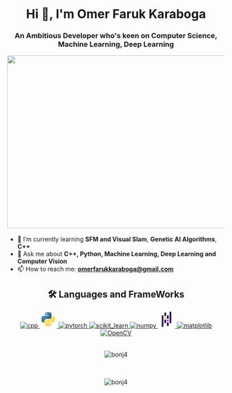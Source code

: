 <h1 align="center">Hi 👋, I'm Omer Faruk Karaboga </h1>
<h3 align="center">An Ambitious Developer who's keen on Computer Science, Machine Learning, Deep Learning </h3>
<p align="center">
  <img src="https://github.com/abhisheknaiidu/abhisheknaiidu/blob/master/code.gif?raw=true" width="700" height="400" />
  <!--<img src="https://number8.com/wp-content/uploads/2021/01/2021-software-development-salary-trends.png" width="800" height="400">-->
</p>

- 🌱 I’m currently learning **SFM and Visual Slam**, **Genetic AI Algorithms**, **C++**
- 💬 Ask me about **C++, Python,  Machine Learning, Deep Learning and Computer Vision**
- 📫 How to reach me: **omerfarukkaraboga@gmail.com**

<h2 align="center">🛠️ Languages and FrameWorks</h2>
<div align="center">
  <a href="http://www.cplusplus.org/" target="_blank" rel="noreferrer">
  <img src="https://brandslogos.com/wp-content/uploads/images/large/c-logo.png" alt="cpp" width="35" height="40"/>
  </a> <a href="" target="_blank" rel="noreferrer"> 
  </a> <a href="https://www.python.org" target="_blank" rel="noreferrer"> 
  <img src="https://raw.githubusercontent.com/devicons/devicon/master/icons/python/python-original.svg" alt="python" width="40" height="40"/> </a> 
  <a href="https://pytorch.org/" target="_blank" rel="noreferrer">
  <img src="https://www.vectorlogo.zone/logos/pytorch/pytorch-icon.svg" alt="pytorch" width="40" height="40"/> </a> 
  <a href="https://www.tensorflow.org" target="_blank" rel="noreferrer"> 
  <img src="https://upload.wikimedia.org/wikipedia/commons/0/05/Scikit_learn_logo_small.svg" alt="scikit_learn" width="40" height="40"/> </a> 
  <a href="https://numpy.org/" target="_blank" rel="noreferrer"> 
  <img src="https://user-images.githubusercontent.com/67586773/105040771-43887300-5a88-11eb-9f01-bee100b9ef22.png" alt="numpy" width="45" height="45"/> </a> 
  <a href="https://pandas.pydata.org/" target="_blank" rel="noreferrer"> 
  <img src="https://raw.githubusercontent.com/devicons/devicon/2ae2a900d2f041da66e950e4d48052658d850630/icons/pandas/pandas-original.svg" alt="pandas" width="40" height="40"/>
  <a href="https://matplotlib.org/" target="_blank" rel="noreferrer"> 
  <img src="https://upload.wikimedia.org/wikipedia/commons/0/01/Created_with_Matplotlib-logo.svg" alt="matplotlib" width="40" height="40"/> </a> 
  <a href="https://opencv.org/" target="_blank" rel="noreferrer"> 
  <img src="https://upload.wikimedia.org/wikipedia/commons/3/32/OpenCV_Logo_with_text_svg_version.svg" alt="OpenCV" width="40" height="40"/> </a>
</div><br>
  <p align="center"><img align="center" src="https://github-readme-stats.vercel.app/api?username=bonj4&theme=radical&show_icons=true" alt="bonj4" display="block"></p><br>
  <p align="center"><img align="center" src="https://github-readme-stats.vercel.app/api/top-langs/?username=bonj4&layout=compact&theme=tokyonight" alt="bonj4" display="block"/></p>

